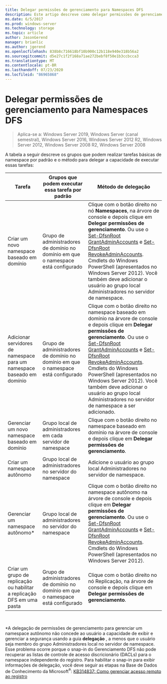 ```yaml
---
title: Delegar permissões de gerenciamento para Namespaces DFS
description: Este artigo descreve como delegar permissões de gerenciamento para namespaces DFS e quais grupos podem executar tarefas de namespace por padrão
ms.date: 6/5/2017
ms.prod: windows-server
ms.technology: storage
ms.topic: article
author: JasonGerend
manager: brianlic
ms.author: jgerend
ms.openlocfilehash: 838b8c716618bf10b900c12b118e940e318b56a2
ms.sourcegitcommit: d5e27c1f2f168a71ae272bebf8f50e1b3ccbcca3
ms.translationtype: MT
ms.contentlocale: pt-BR
ms.lasthandoff: 07/23/2020
ms.locfileid: "86965868"
---
```

# <a name="delegate-management-permissions-for-dfs-namespaces"></a>Delegar permissões de gerenciamento para Namespaces DFS

> Aplica-se a: Windows Server 2019, Windows Server (canal semestral), Windows Server 2016, Windows Server 2012 R2, Windows Server 2012, Windows Server 2008 R2, Windows Server 2008

A tabela a seguir descreve os grupos que podem realizar tarefas básicas de namespace por padrão e o método para delegar a capacidade de executar essas tarefas:

|Tarefa | Grupos que podem executar essa tarefa por padrão | Método de delegação |
|---|---|---|
|Criar um novo namespace baseado em domínio|Grupo de administradores de domínio no domínio em que o namespace está configurado|Clique com o botão direito no nó **Namespaces**, na árvore de console e depois clique em **Delegar permissões de gerenciamento**. Ou use o [Set-DfsnRoot GrantAdminAccounts](/powershell/module/dfsn/set-dfsnroot?view=win10-ps) e [Set-DfsnRoot RevokeAdminAccounts](/powershell/module/dfsn/set-dfsnroot?view=win10-ps). Cmdlets do Windows PowerShell (apresentados no Windows Server 2012). Você também deve adicionar o usuário ao grupo local Administradores no servidor de namespace.|
|Adicionar servidores de namespace para um namespace baseado em domínio|Grupo de administradores de domínio no domínio em que o namespace está configurado| Clique com o botão direito no namespace baseado em domínio na árvore de console e depois clique em **Delegar permissões de gerenciamento**. Ou use o [Set-DfsnRoot GrantAdminAccounts](/powershell/module/dfsn/set-dfsnroot?view=win10-ps) e [Set-DfsnRoot RevokeAdminAccounts](/powershell/module/dfsn/set-dfsnroot?view=win10-ps). Cmdlets do Windows PowerShell (apresentados no Windows Server 2012). Você também deve adicionar o usuário ao grupo local Administradores no servidor de namespace a ser adicionado.|
|Gerenciar um novo namespace baseado em domínio|Grupo local de administradores em cada servidor de namespace| Clique com o botão direito no namespace baseado em domínio na árvore de console e depois clique em **Delegar permissões de gerenciamento**. |
|Criar um namespace autônomo|Grupo local de administradores no servidor do namespace| Adicione o usuário ao grupo local Administradores no servidor de namespace. |
|Gerenciar um namespace autônomo*|Grupo local de administradores no servidor do namespace| Clique com o botão direito no namespace autônomo na árvore de console e depois clique em **Delegar permissões de gerenciamento**. Ou use o [Set-DfsnRoot GrantAdminAccounts](/powershell/module/dfsn/set-dfsnroot?view=win10-ps) e [Set-DfsnRoot RevokeAdminAccounts](/powershell/module/dfsn/set-dfsnroot?view=win10-ps). Cmdlets do Windows PowerShell (apresentados no Windows Server 2012).|
|Criar um grupo de replicação ou habilitar a replicação DFS em uma pasta|Grupo de administradores de domínio no domínio em que o namespace está configurado| Clique com o botão direito no nó Replicação, na árvore de console e depois clique em **Delegar permissões de gerenciamento**. |

<br />

\*A delegação de permissões de gerenciamento para gerenciar um namespace autônomo não concede ao usuário a capacidade de exibir e gerenciar a segurança usando a guia **delegação** , a menos que o usuário seja membro do grupo Administradores local no servidor de namespace. Esse problema ocorre porque o snap-in do Gerenciamento DFS não pode recuperar as listas de controle de acesso discricionário (DACLs) para o namespace independente do registro. Para habilitar o snap-in para exibir informações de delegação, você deve seguir as etapas na Base de Dados de Conhecimento da Microsoft<sup>®</sup>: [KB314837: Como gerenciar acesso remoto ao registro](https://go.microsoft.com/fwlink?linkid=46803)
